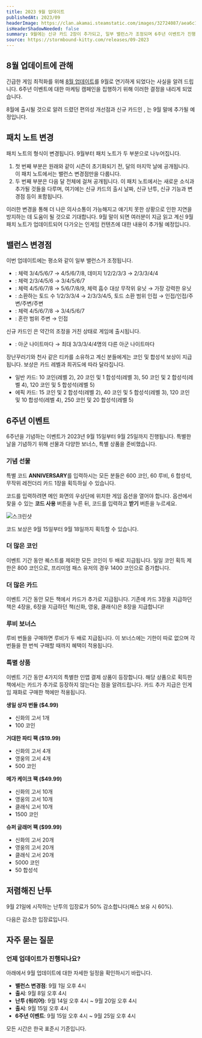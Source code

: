 ```yaml
---
title: 2023 9월 업데이트
publishedAt: 2023/09
headerImage: https://clan.akamai.steamstatic.com/images/32724087/aea6c1586389c41db27aa19abd671ef6f62c1874.png
isHeaderShadowNeeded: false
summary: 9월에는 신규 카드 2장이 추가되고, 일부 밸런스가 조정되며 6주년 이벤트가 진행됩니다!
source: https://stormbound-kitty.com/releases/09-2023
---
```


<script>
    import Old from "$components/Old.svelte";
    import New from "$components/New.svelte";
    import ImageBlock from "$components/ImageBlock.svelte";
    import FlexibleList from "$components/FlexibleList.svelte";
    import Icon from "$components/Icon.svelte";
    import Card from "$components/Card.svelte";
    import CardLink from "$components/CardLink.svelte";
    import Comment from "$components/Comment.svelte";
    import DiscountedBrawl from "$components/DiscountedBrawl.md";
</script>

## 8월 업데이트에 관해
긴급한 게임 최적화를 위해 [8월 업데이트](https://sbkr.pages.dev/releases/2023-08)를 9월로 연기하게 되었다는 사실을 알려 드립니다. 6주년 이벤트에 대한 마케팅 캠페인을 집행하기 위해 이러한 결정을 내리게 되었습니다.

8월에 출시될 것으로 알려 드렸던 편의성 개선점과 신규 카드인 <CardLink target="은퇴한 지휘관" />, <CardLink target="선택받은 구원자" />는 9월 말에 추가될 예정입니다.

## 패치 노트 변경
패치 노트의 형식이 변경됩니다. 9월부터 패치 노트가 두 부분으로 나누어집니다.

  1. 첫 번째 부분은 원래와 같이 시즌이 초기화되기 전, 달의 마지막 날에 공개됩니다. 이 패치 노트에서는 밸런스 변경점만을 다룹니다.
  2. 두 번째 부분은 다음 달 전체에 걸쳐 공개됩니다. 이 패치 노트에서는 새로운 소식과 추가될 것들을 다루며, 여기에는 신규 카드의 출시 날짜, 신규 난투, 신규 기능과 변경점 등이 포함됩니다.

이러한 변경을 통해 더 나은 의사소통이 가능해지고 얘기치 못한 상황으로 인한 지연을 방지하는 데 도움이 될 것으로 기대합니다. 9월 말이 되면 여러분이 지금 읽고 계신 9월 패치 노트가 업데이트되어 다가오는 인게임 컨텐츠에 대한 내용이 추가될 예정입니다.

## 밸런스 변경점
이번 업데이트에는 평소와 같이 일부 밸런스가 조정됩니다.

  - <CardLink target="흡수하는 말썽쟁이" />: 체력 <Old>3/4/5/6/7</Old> → <New type="buff">4/5/6/7/8</New>, 데미지 <Old>1/2/2/3/3</Old> → <New type="buff">2/3/3/4/4</New>
  - <CardLink target="근원의 설계도" />: 체력 <Old>2/3/4/5/6</Old> → <New type="buff">3/4/5/6/7</New>
  - <CardLink target="앰버하이드" />: 체력 <Old>4/5/6/7/8</Old> → <New type="buff">5/6/7/8/9</New>, 체력 흡수 대상 <Old>무작위 유닛</Old> → <New type="buff">가장 강력한 유닛</New>
  - <CardLink target="부화의 현자" />: 소환하는 토드 수 <Old>1/2/3/3/4</Old> → <New type="buff">2/3/3/4/5</New>, 토드 소환 범위 <Old>인접</Old> → <New type="buff">인접/인접/주변/주변/주변</New>
  - <CardLink target="장난꾸러기" />: 체력 <Old>4/5/6/7/8</Old> → <New type="nerf">3/4/5/6/7</New>
  - <CardLink target="천사 같은 티카" />: 혼란 범위 <Old>주변</Old> → <New type="nerf">인접</New>

신규 카드인 <CardLink target="은퇴한 지휘관" />은 약간의 조정을 거친 상태로 게임에 출시됩니다.

  - <CardLink target="은퇴한 지휘관" />: <Old>아군 나이트마다</Old> → <New type="nerf">최대 3/3/3/4/4명의 다른 아군 나이트마다</New>

<Comment>

장난꾸러기와 천사 같은 티카를 소유하고 계신 분들에게는 코인 및 합성석 보상이 지급됩니다. 보상은 카드 레벨과 희귀도에 따라 달라집니다.

  - <Icon type="common" /> 일반 카드: <Icon type="coin" /> 10 코인(레벨 2), <Icon type="coin" /> 20 코인 및 <Icon type="stone" /> 1 합성석(레벨 3), <Icon type="coin" /> 50 코인 및 <Icon type="stone" /> 2 합성석(레벨 4), <Icon type="coin" /> 120 코인 및 <Icon type="stone" /> 5 합성석(레벨 5)
  - <Icon type="epic" /> 에픽 카드: <Icon type="coin" /> 15 코인 및 <Icon type="stone" /> 2 합성석(레벨 2), <Icon type="coin" /> 40 코인 및 <Icon type="stone" /> 5 합성석(레벨 3), <Icon type="coin" /> 120 코인 및 <Icon type="stone" /> 10 합성석(레벨 4), <Icon type="coin" /> 250 코인 및 <Icon type="stone" /> 20 합성석(레벨 5)

</Comment>

## 6주년 이벤트
6주년을 기념하는 이벤트가 2023년 9월 15일부터 9월 25일까지 진행됩니다. 특별한 날을 기념하기 위해 선물과 다양한 보너스, 특별 상품을 준비했습니다.

### 기념 선물
특별 코드 **ANNIVERSARY**를 입력하시는 모든 분들은 <Icon type="coin" /> 600 코인, <Icon type="ruby" /> 60 루비, <Icon type="stone" /> 6 합성석, <Icon type="legendary" /> 무작위 레전더리 카드 1장을 획득하실 수 있습니다.

코드를 입력하려면 메인 화면의 우상단에 위치한 게임 옵션을 열어야 합니다. 옵션에서 찾을 수 있는 **코드 사용** 버튼을 누른 뒤, 코드를 입력하고 **받기** 버튼을 누르세요.

<FlexibleList allowOverflow>
    <img alt="스크린샷" src="https://cdn.sanity.io/images/5hlpazgd/production/782061675a637bde5a5f243153f99e49b82c64e1-1572x1080.png#screenshot" />
</FlexibleList>

코드 보상은 9월 15일부터 9월 18일까지 획득할 수 있습니다.

### 더 많은 코인
이벤트 기간 동안 퀘스트를 제외한 모든 코인이 두 배로 지급됩니다. 일일 코인 획득 제한은 <Icon type="coin" /> 800 코인으로, 프리미엄 패스 유저의 경우 <Icon type="coin" /> 1400 코인으로 증가합니다.

### 더 많은 카드
이벤트 기간 동안 모든 책에서 카드가 추가로 지급됩니다. 기존에 카드 3장을 지급하던 책은 4장을, 6장을 지급하던 책(신화, 영웅, 클래식)은 8장을 지급합니다!

### 루비 보너스
루비 번들을 구매하면 루비가 두 배로 지급됩니다. 이 보너스에는 기한이 따로 없으며 각 번들을 한 번씩 구매할 때까지 혜택이 적용됩니다.

### 특별 상품
이벤트 기간 동안 4가지의 특별한 인앱 결제 상품이 등장합니다. 해당 상품으로 획득한 책에서는 카드가 추가로 등장하지 않는다는 점을 알려드립니다. 카드 추가 지급은 인게임 재화로 구매한 책에만 적용됩니다.

<FlexibleList allowOverflow setFontSizeFixed>
<ImageBlock position="top" type="vertical" src="https://media.discordapp.net/attachments/815214884920098817/1152159070527176714/image.png#bundle">

**생일 상자 번들 ($4.99)**
  - 신화의 고서 1개
  - <Icon type="coin" /> 100 코인

</ImageBlock>
<ImageBlock position="top" type="vertical" src="https://media.discordapp.net/attachments/815214884920098817/1152159070829154364/image.png#bundle">

**거대한 파티 팩 ($19.99)**
  - 신화의 고서 4개
  - 영웅의 고서 4개
  - <Icon type="coin" /> 500 코인

</ImageBlock>
<ImageBlock position="top" type="vertical" src="https://media.discordapp.net/attachments/815214884920098817/1152159071378624542/image.png#bundle">

**메가 케이크 팩 ($49.99)**
  - 신화의 고서 10개
  - 영웅의 고서 10개
  - 클래식 고서 10개
  - <Icon type="coin" /> 1500 코인

</ImageBlock>
<ImageBlock position="top" type="vertical" src="https://media.discordapp.net/attachments/815214884920098817/1152159071621890048/image.png#bundle">

**슈퍼 글래머 팩 ($99.99)**
  - 신화의 고서 20개
  - 영웅의 고서 20개
  - 클래식 고서 20개
  - <Icon type="coin" /> 5000 코인
  - <Icon type="stone" /> 50 합성석

</ImageBlock>
</FlexibleList>

## 저렴해진 난투
9월 21일에 시작하는 난투의 입장료가 50% 감소합니다(패스 보유 시 60%).

다음은 감소한 입장료입니다.

<DiscountedBrawl />

## 자주 묻는 질문
### 언제 업데이트가 진행되나요?
아래에서 9월 업데이트에 대한 자세한 일정을 확인하시기 바랍니다.

  - **밸런스 변경점**: 9월 1일 오후 4시
  - **<CardLink target="선택받은 구원자" /> 출시**: 9월 8일 오후 4시
  - **<CardLink target="선택받은 구원자" /> 난투 (워리어)**: 9월 14일 오후 4시 ~ 9월 20일 오후 4시
  - **<CardLink target="은퇴한 지휘관" /> 출시**: 9월 15일 오후 4시
  - **6주년 이벤트**: 9월 15일 오후 4시 ~ 9월 25일 오후 4시

모든 시간은 한국 표준시 기준입니다.